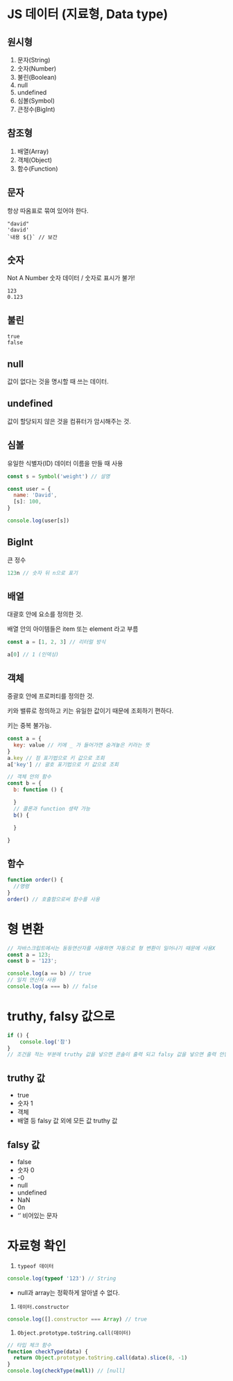 # JS 데이터 (지료형, Data type)

## 원시형

1. 문자(String)
1. 숫자(Number)
1. 불린(Boolean)
1. null
1. undefined
1. 심볼(Symbol)
1. 큰정수(BigInt)

## 참조형

1. 배열(Array)
1. 객체(Object)
1. 함수(Function)

## 문자

항상 따옴표로 묶여 있어야 한다.

```JS
"david"
'david'
`내용 ${}` // 보간
```

## 숫자

Not A Number 숫자 데이터 / 숫자로 표시가 불가!

```JS
123
0.123
```

## 불린

```JS
true
false
```

## null

값이 없다는 것을 명시할 때 쓰는 데이터.

## undefined

값이 할당되지 않은 것을 컴퓨터가 암시해주는 것.

## 심볼

유일한 식별자(ID) 데이터 이름을 만들 때 사용

```js
const s = Symbol('weight') // 설명

const user = {
  name: 'David',
  [s]: 100,
}

console.log(user[s])
```

## BigInt

큰 정수

```js
123n // 숫자 뒤 n으로 표기
```

## 배열

대괄호 안에 요소를 정의한 것.

배열 안의 아이템들은 item 또는 element 라고 부름

```js
const a = [1, 2, 3] // 리터럴 방식

a[0] // 1 (인덱싱)
```

## 객체

중괄호 안에 프로퍼티를 정의한 것.

키와 밸류로 정의하고 키는 유일한 값이기 때문에 조회하기 편하다.

키는 중복 불가능.

```js
const a = {
  key: value // 키에 _ 가 들어가면 숨겨놓은 키라는 뜻
}
a.key // 점 표기법으로 키 값으로 조회
a['key'] // 괄호 표기법으로 키 값으로 조회

// 객체 안의 함수
const b = {
  b: function () {

  }
  // 콜론과 function 생략 가능
  b() {

  }

}
```

## 함수

```js
function order() {
  //명령
}
order() // 호출함으로써 함수를 사용
```
# 형 변환

```js
// 자바스크립트에서는 동등연산자를 사용하면 자동으로 형 변환이 일어나기 때문에 사용X
const a = 123;
const b = '123';

console.log(a == b) // true
// 일치 연산자 사용
console.log(a === b) // false
```

# truthy, falsy 값으로
```js
if () {
	console.log('참')
}
// 조건을 적는 부분에 truthy 값을 넣으면 콘솔이 출력 되고 falsy 값을 넣으면 출력 안됨.

```
## truthy 값

- true
- 숫자 1
- 객체
- 배열
등 falsy 값 외에 모든 값 truthy 값

## falsy 값

- false
- 숫자 0
- -0
- null
- undefined
- NaN
- 0n
- ‘’ 비어있는 문자

# 자료형 확인

1. `typeof 데이터`

```js
console.log(typeof '123') // String
```
- null과 array는 정확하게 알아낼 수 없다.

1. `데이터.constructor`

```js
console.log([].constructor === Array) // true
```

1. `Object.prototype.toString.call(데이터)`

```js
// 타입 체크 함수
function checkType(data) {
  return Object.prototype.toString.call(data).slice(8, -1)
}
console.log(checkType(null)) // [null]
```

